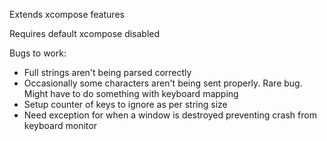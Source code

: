 Extends xcompose features

Requires default xcompose disabled

Bugs to work:
* Full strings aren't being parsed correctly
* Occasionally some characters aren't being sent properly. Rare bug. Might have to do something with keyboard mapping
* Setup counter of keys to ignore as per string size
* Need exception for when a window is destroyed preventing crash from keyboard monitor
